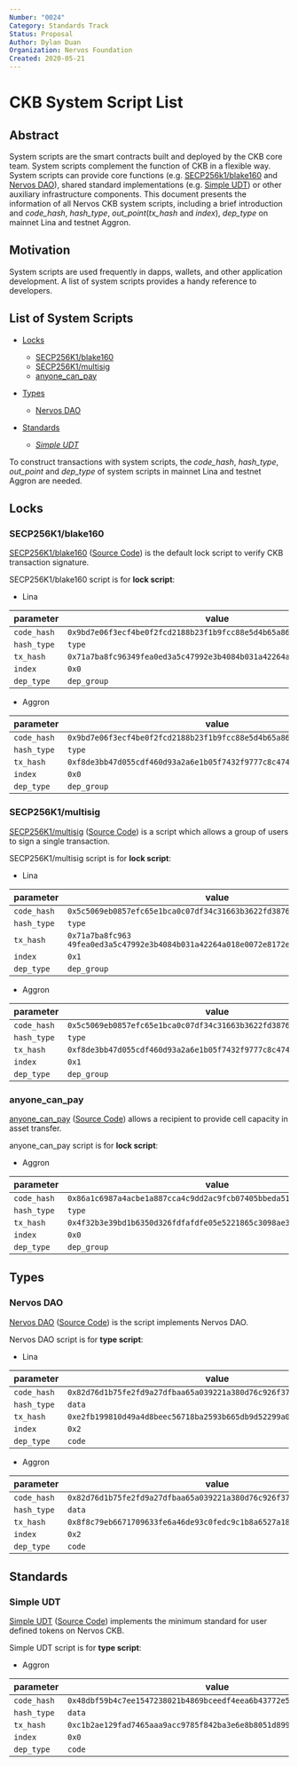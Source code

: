 ```yaml
---
Number: "0024"
Category: Standards Track
Status: Proposal
Author: Dylan Duan
Organization: Nervos Foundation
Created: 2020-05-21
---
```


# CKB System Script List

## Abstract

System scripts are the smart contracts built and deployed by the CKB core team. System scripts complement the function of CKB in a flexible way. System scripts can provide core functions (e.g. [SECP256k1/blake160](#secp256k1blake160) and [Nervos DAO](#nervos-dao)), shared standard implementations (e.g. [Simple UDT](#simple-udt)) or other auxiliary infrastructure components. This document presents the information of all Nervos CKB system scripts, including a brief introduction and _code_hash_, _hash_type_, _out_point_(_tx_hash_ and _index_), _dep_type_ on mainnet Lina and testnet Aggron.

## Motivation

System scripts are used frequently in dapps, wallets, and other application development. A list of system scripts provides a handy reference to developers.

## List of System Scripts

- [Locks](#Locks)

  - [SECP256K1/blake160](#secp256k1blake160)
  - [SECP256K1/multisig](#secp256k1multisig)
  - [anyone_can_pay](#anyone_can_pay)

- [Types](#Types)

  - [Nervos DAO](#nervos-dao)

- [Standards](#Standards)

  - [_Simple UDT_](#simple-udt)

To construct transactions with system scripts, the _code_hash_, _hash_type_, _out_point_ and _dep_type_ of system scripts in mainnet Lina and testnet Aggron are needed.

## Locks

### SECP256K1/blake160

[SECP256K1/blake160](https://github.com/nervosnetwork/ckb-system-scripts/wiki/How-to-sign-transaction#p2ph) ([Source Code](https://github.com/nervosnetwork/ckb-system-scripts/blob/master/c/secp256k1_blake160_sighash_all.c)) is the default lock script to verify CKB transaction signature.

SECP256K1/blake160 script is for **lock script**:

- Lina

| parameter   | value                                                                |
| ----------- | -------------------------------------------------------------------- |
| `code_hash` | `0x9bd7e06f3ecf4be0f2fcd2188b23f1b9fcc88e5d4b65a8637b17723bbda3cce8` |
| `hash_type` | `type`                                                               |
| `tx_hash`   | `0x71a7ba8fc96349fea0ed3a5c47992e3b4084b031a42264a018e0072e8172e46c` |
| `index`     | `0x0`                                                                |
| `dep_type`  | `dep_group`                                                          |

- Aggron

| parameter   | value                                                                |
| ----------- | -------------------------------------------------------------------- |
| `code_hash` | `0x9bd7e06f3ecf4be0f2fcd2188b23f1b9fcc88e5d4b65a8637b17723bbda3cce8` |
| `hash_type` | `type`                                                               |
| `tx_hash`   | `0xf8de3bb47d055cdf460d93a2a6e1b05f7432f9777c8c474abf4eec1d4aee5d37` |
| `index`     | `0x0`                                                                |
| `dep_type`  | `dep_group`                                                          |

### SECP256K1/multisig

[SECP256K1/multisig](https://github.com/nervosnetwork/ckb-system-scripts/wiki/How-to-sign-transaction#multisig) ([Source Code](https://github.com/nervosnetwork/ckb-system-scripts/blob/master/c/secp256k1_blake160_multisig_all.c)) is a script which allows a group of users to sign a single transaction.

SECP256K1/multisig script is for **lock script**:

- Lina

| parameter   | value                                                                 |
| ----------- | --------------------------------------------------------------------- |
| `code_hash` | `0x5c5069eb0857efc65e1bca0c07df34c31663b3622fd3876c876320fc9634e2a8`  |
| `hash_type` | `type`                                                                |
| `tx_hash`   | `0x71a7ba8fc963 49fea0ed3a5c47992e3b4084b031a42264a018e0072e8172e46c` |
| `index`     | `0x1`                                                                 |
| `dep_type`  | `dep_group`                                                           |

- Aggron

| parameter   | value                                                                |
| ----------- | -------------------------------------------------------------------- |
| `code_hash` | `0x5c5069eb0857efc65e1bca0c07df34c31663b3622fd3876c876320fc9634e2a8` |
| `hash_type` | `type`                                                               |
| `tx_hash`   | `0xf8de3bb47d055cdf460d93a2a6e1b05f7432f9777c8c474abf4eec1d4aee5d37` |
| `index`     | `0x1`                                                                |
| `dep_type`  | `dep_group`                                                          |

### anyone_can_pay

[anyone_can_pay](https://talk.nervos.org/t/rfc-anyone-can-pay-lock/4438) ([Source Code](https://github.com/nervosnetwork/ckb-anyone-can-pay)) allows a recipient to provide cell capacity in asset transfer.

anyone_can_pay script is for **lock script**:

- Aggron

| parameter   | value                                                                |
| ----------- | -------------------------------------------------------------------- |
| `code_hash` | `0x86a1c6987a4acbe1a887cca4c9dd2ac9fcb07405bbeda51b861b18bbf7492c4b` |
| `hash_type` | `type`                                                               |
| `tx_hash`   | `0x4f32b3e39bd1b6350d326fdfafdfe05e5221865c3098ae323096f0bfc69e0a8c` |
| `index`     | `0x0`                                                                |
| `dep_type`  | `dep_group`                                                          |

## Types

### Nervos DAO

[Nervos DAO](https://github.com/nervosnetwork/rfcs/blob/master/rfcs/0023-dao-deposit-withdraw/0023-dao-deposit-withdraw.md) ([Source Code](https://github.com/nervosnetwork/ckb-system-scripts/blob/master/c/dao.c)) is the script implements Nervos DAO.

Nervos DAO script is for **type script**:

- Lina

| parameter   | value                                                                |
| ----------- | -------------------------------------------------------------------- |
| `code_hash` | `0x82d76d1b75fe2fd9a27dfbaa65a039221a380d76c926f378d3f81cf3e7e13f2e` |
| `hash_type` | `data`                                                               |
| `tx_hash`   | `0xe2fb199810d49a4d8beec56718ba2593b665db9d52299a0f9e6e75416d73ff5c` |
| `index`     | `0x2`                                                                |
| `dep_type`  | `code`                                                               |

- Aggron

| parameter   | value                                                                |
| ----------- | -------------------------------------------------------------------- |
| `code_hash` | `0x82d76d1b75fe2fd9a27dfbaa65a039221a380d76c926f378d3f81cf3e7e13f2e` |
| `hash_type` | `data`                                                               |
| `tx_hash`   | `0x8f8c79eb6671709633fe6a46de93c0fedc9c1b8a6527a18d3983879542635c9f` |
| `index`     | `0x2`                                                                |
| `dep_type`  | `code`                                                               |

## Standards

### Simple UDT

[Simple UDT](https://talk.nervos.org/t/rfc-simple-udt-draft-spec/4333) ([Source Code](https://github.com/nervosnetwork/ckb-miscellaneous-scripts/blob/master/c/simple_udt.c)) implements the minimum standard for user defined tokens on Nervos CKB.

Simple UDT script is for **type script**:

- Aggron

| parameter   | value                                                                |
| ----------- | -------------------------------------------------------------------- |
| `code_hash` | `0x48dbf59b4c7ee1547238021b4869bceedf4eea6b43772e5d66ef8865b6ae7212` |
| `hash_type` | `data`                                                               |
| `tx_hash`   | `0xc1b2ae129fad7465aaa9acc9785f842ba3e6e8b8051d899defa89f5508a77958` |
| `index`     | `0x0`                                                                |
| `dep_type`  | `code`                                                               |
